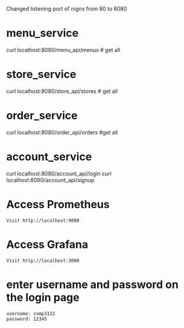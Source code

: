 Changed listening port of nignx from 80 to 8080


# menu_service
curl localhost:8080/menu_api/menus  # get all

# store_service
curl localhost:8080/store_api/stores # get all

# order_service
curl localhost:8080/order_api/orders #get all

# account_service
curl localhost:8080/account_api/login
curl localhost:8080/account_api/signup

# Access Prometheus
```
Visit http://localhost:9090
```



# Access Grafana
```
Visit http://localhost:3000
```
# enter username and password on the login page
```
username: comp3122
password: 12345
```





